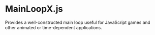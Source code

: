 # MainLoopX.js
Provides a well-constructed main loop useful for JavaScript games and other animated or time-dependent applications.
